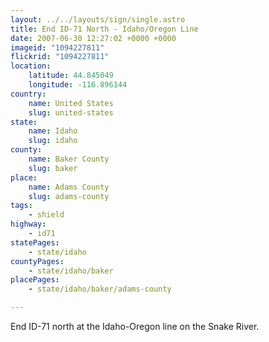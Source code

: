```yaml
---
layout: ../../layouts/sign/single.astro
title: End ID-71 North - Idaho/Oregon Line
date: 2007-06-30 12:27:02 +0000 +0000
imageid: "1094227811"
flickrid: "1094227811"
location:
    latitude: 44.845049
    longitude: -116.896144
country:
    name: United States
    slug: united-states
state:
    name: Idaho
    slug: idaho
county:
    name: Baker County
    slug: baker
place:
    name: Adams County
    slug: adams-county
tags:
    - shield
highway:
    - id71
statePages:
    - state/idaho
countyPages:
    - state/idaho/baker
placePages:
    - state/idaho/baker/adams-county

---
```

End ID-71 north at the Idaho-Oregon line on the Snake River.